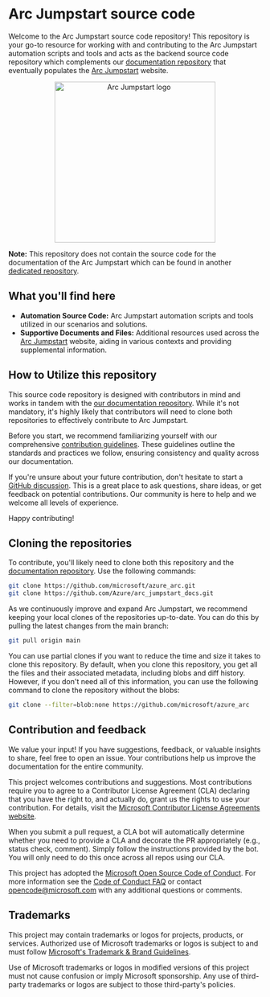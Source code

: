 # Arc Jumpstart source code

Welcome to the Arc Jumpstart source code repository! This repository is your go-to resource for working with and contributing to the Arc Jumpstart automation scripts and tools and acts as the backend source code repository which complements our [documentation repository](https://github.com/Azure/arc_jumpstart_docs) that eventually populates the [Arc Jumpstart](https://aka.ms/arcjumpstart) website.

<p align="center">
  <img src="https://github.com/Azure/arc_jumpstart_docs/raw/main/img/logo/jumpstart.png" alt="Arc Jumpstart logo" width="320">
</p>

**Note:** This repository does not contain the source code for the documentation of the Arc Jumpstart which can be found in another [dedicated repository](https://github.com/Azure/arc_jumpstart_docs).

## What you'll find here

- **Automation Source Code:** Arc Jumpstart automation scripts and tools utilized in our scenarios and solutions.
- **Supportive Documents and Files:** Additional resources used across the [Arc Jumpstart](https://aka.ms/ArcJumpstart) website, aiding in various contexts and providing supplemental information.

## How to Utilize this repository

This source code repository is designed with contributors in mind and works in tandem with the [our documentation repository](https://github.com/Azure/arc_jumpstart_docs). While it's not mandatory, it's highly likely that contributors will need to clone both repositories to effectively contribute to Arc Jumpstart.

Before you start, we recommend familiarizing yourself with our comprehensive [contribution guidelines](https://aka.ms/JumpstartContribution). These guidelines outline the standards and practices we follow, ensuring consistency and quality across our documentation.

If you're unsure about your future contribution, don't hesitate to start a [GitHub discussion](https://aka.ms/JumpstartDiscussions). This is a great place to ask questions, share ideas, or get feedback on potential contributions. Our community is here to help and we welcome all levels of experience.

Happy contributing!

## Cloning the repositories

To contribute, you'll likely need to clone both this repository and the [documentation repository](https://github.com/Azure/arc_jumpstart_docs). Use the following commands:

```bash
git clone https://github.com/microsoft/azure_arc.git
git clone https://github.com/Azure/arc_jumpstart_docs.git
```

As we continuously improve and expand Arc Jumpstart, we recommend keeping your local clones of the repositories up-to-date. You can do this by pulling the latest changes from the main branch:

```bash
git pull origin main
```

You can use partial clones if you want to reduce the time and size it takes to clone this repository. By default, when you clone this repository, you get all the files and their associated metadata, including blobs and diff history. However, if you don't need all of this information, you can use the following command to clone the repository without the blobs:

```bash
git clone --filter=blob:none https://github.com/microsoft/azure_arc
```

## Contribution and feedback

We value your input! If you have suggestions, feedback, or valuable insights to share, feel free to open an issue. Your contributions help us improve the documentation for the entire community.

This project welcomes contributions and suggestions.  Most contributions require you to agree to a
Contributor License Agreement (CLA) declaring that you have the right to, and actually do, grant us
the rights to use your contribution. For details, visit the [Microsoft Contributor License Agreements website](https://cla.opensource.microsoft.com).

When you submit a pull request, a CLA bot will automatically determine whether you need to provide
a CLA and decorate the PR appropriately (e.g., status check, comment). Simply follow the instructions
provided by the bot. You will only need to do this once across all repos using our CLA.

This project has adopted the [Microsoft Open Source Code of Conduct](https://opensource.microsoft.com/codeofconduct/).
For more information see the [Code of Conduct FAQ](https://opensource.microsoft.com/codeofconduct/faq/) or
contact [opencode@microsoft.com](mailto:opencode@microsoft.com) with any additional questions or comments.

## Trademarks

This project may contain trademarks or logos for projects, products, or services. Authorized use of Microsoft trademarks or logos is subject to and must follow [Microsoft's Trademark & Brand Guidelines](https://www.microsoft.com/legal/intellectualproperty/trademarks/usage/general).

Use of Microsoft trademarks or logos in modified versions of this project must not cause confusion or imply Microsoft sponsorship.
Any use of third-party trademarks or logos are subject to those third-party's policies.
